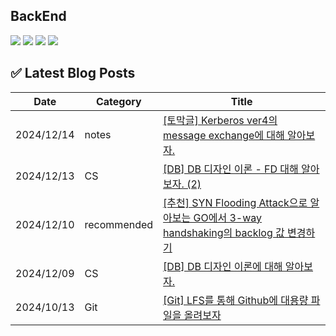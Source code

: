## BackEnd

<div>
  <img src="https://img.shields.io/badge/Spring Boot-6DB33F?style=flat&logo=Spring Boot&logoColor=white">
  <img src="https://img.shields.io/badge/Spring Security-6DB33F?style=flat&logo=Spring Security&logoColor=white">
  <img src="https://img.shields.io/badge/MySQL-4479A1?style=flat&logo=MySQL&logoColor=white">
  <img src="https://img.shields.io/badge/PostgreSQL-4169E1?style=flat&logo=PostgreSQL&logoColor=white">
</div>

















































































## ✅ Latest Blog Posts

| Date       | Category | Title |
|------------|----------|-------|
| 2024/12/14 | notes | [[토막글] Kerberos ver4의 message exchange에 대해 알아보자.](http://amm0124.github.io/2024/12/14/Kerberos4/) |
| 2024/12/13 | CS | [[DB] DB 디자인 이론 - FD 대해 알아보자. (2)](http://amm0124.github.io/2024/12/13/%EB%94%94%EC%9E%90%EC%9D%B8-%EC%9D%B4%EB%A1%A0-FD(2)/) |
| 2024/12/10 | recommended | [[추천] SYN Flooding Attack으로 알아보는 GO에서 3-way handshaking의 backlog 값 변경하기](http://amm0124.github.io/2024/12/10/recommended-posting(1)/) |
| 2024/12/09 | CS | [[DB] DB 디자인 이론에 대해 알아보자.](http://amm0124.github.io/2024/12/09/%EB%94%94%EC%9E%90%EC%9D%B8-%EC%9D%B4%EB%A1%A0-FD(1)/) |
| 2024/10/13 | Git | [[Git] LFS를 통해 Github에 대용량 파일을 올려보자](http://amm0124.github.io/2024/10/13/LFS/) |
